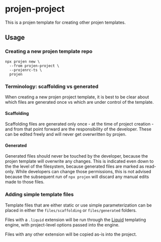 # projen-project
This is a projen template for creating other projen templates.


## Usage

### Creating a new projen template repo
```
npx projen new \
  --from projen-project \
  --projenrc-ts \
  projen
```


### Terminology: scaffolding vs generated
When creating a new projen project template, it is best to be clear about which files are generated once vs which are under control of the template.


#### Scaffolding
Scaffolding files are generated only once - at the time of project creation - and from that point forward are the responsibility of the developer. These can be edited freely and will never get overwritten by projen.


#### Generated
Generated files should never be touched by the developer, because the projen template will overwrite any changes. This is indicated even down to the the level of the filesystem, because generated files are marked as read-only. While developers can change those permissions, this is not advised because the subsequent run of `npx projen` will discard any manual edits made to those files.


### Adding simple template files
Template files that are either static or use simple parameterization can be placed in either the `files/scaffolding` or `files/generated` folders. 

Files with a `.liquid` extension will be run through the [Liquid](https://shopify.github.io/liquid/) templating engine, with project-level options passed into the engine. 

Files with any other extension will be copied as-is into the project.
